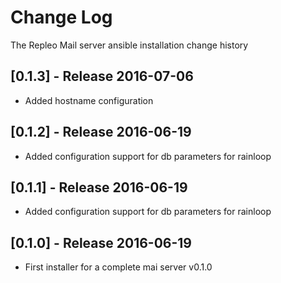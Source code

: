 # Change Log
The Repleo Mail server ansible installation change history

## [0.1.3] - Release 2016-07-06

* Added hostname configuration

## [0.1.2] - Release 2016-06-19

* Added configuration support for db parameters for rainloop

## [0.1.1] - Release 2016-06-19

* Added configuration support for db parameters for rainloop

## [0.1.0] - Release 2016-06-19

* First installer for a complete mai server v0.1.0

